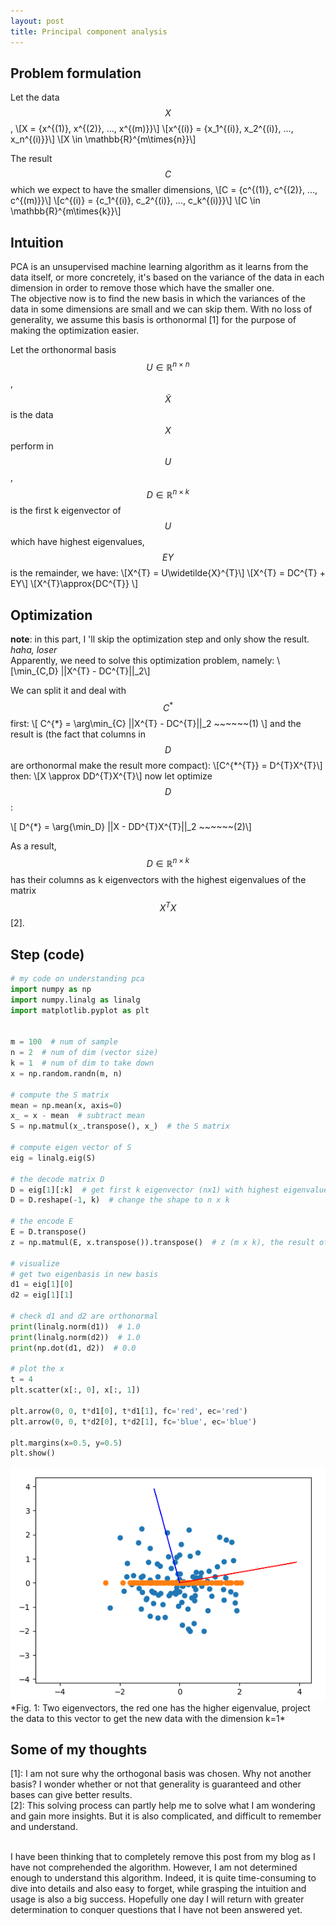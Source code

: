 ```yaml
---
layout: post
title: Principal component analysis
---
```

## Problem formulation
Let the data $$X$$, 
\\[X = {x^{(1)}, x^{(2)}, ..., x^{(m)}}\\] 
\\[x^{(i)} = {x_1^{(i)}, x_2^{(i)}, ..., x_n^{(i)}}\\]
\\[X \in \mathbb{R}^{m\times{n}}\\]

The result $$C$$ which we expect to have the smaller dimensions, 
\\[C = {c^{(1)}, c^{(2)}, ..., c^{(m)}}\\] 
\\[c^{(i)} = {c_1^{(i)}, c_2^{(i)}, ..., c_k^{(i)}}\\]
\\[C \in \mathbb{R}^{m\times{k}}\\]

## Intuition
PCA is an unsupervised machine learning algorithm as it learns from the data itself, or more concretely, it's based on the variance of the data in each dimension in order to remove those which have the smaller one.<br/>
The objective now is to find the new basis in which the variances of the data in some dimensions are small and we can skip them. With no loss of generality, we assume this basis is orthonormal [1] for the purpose of making the optimization easier.

Let the orthonormal basis $$U \in \mathbb{R}^{n\times{n}}$$, $$\widetilde{X}$$ is the data $$X$$ perform in $$U$$, $$D\in \mathbb{R}^{n\times{k}}$$ is the first k eigenvector of $$U$$ which have highest eigenvalues, $$EY$$ is the remainder, we have:
\\[X^{T} = U\widetilde{X}^{T}\\]
\\[X^{T} = DC^{T} + EY\\]
\\[X^{T}\approx{DC^{T}} \\]

## Optimization
**note**: in this part, I 'll skip the optimization step and only show the result. *haha, loser* <br/>
Apparently, we need to solve this optimization problem, namely:
\\[\min_{C,D} ||X^{T} - DC^{T}||_2\\]

We can split it and deal with $$C^{*}$$ first:
\\[ C^{*} = \arg\min_{C} ||X^{T} - DC^{T}||_2 ~~~~~~(1) \\]
and the result is (the fact that columns in $$D$$ are orthonormal make the result more compact):
\\[C^{\*^{T}} = D^{T}X^{T}\\]
then:
\\[X \approx DD^{T}X^{T}\\]
now let optimize $$D$$:
<!-- \\[ D^{*} = \arg \min_{D} \||X - DD^{T}X^{T}|\|_2 ~~~~~~(2) \\] -->
\\[ D^{\*} = \arg{\min_D} \||X - DD^{T}X^{T}|\|_2 ~~~~~~(2)\\]

As a result, $$D\in \mathbb{R}^{n\times{k}}$$ has their columns as k eigenvectors with the highest eigenvalues of the matrix $$X^{T}X$$ [2].

## Step (code)
```python
# my code on understanding pca
import numpy as np
import numpy.linalg as linalg
import matplotlib.pyplot as plt


m = 100  # num of sample
n = 2  # num of dim (vector size)
k = 1  # num of dim to take down
x = np.random.randn(m, n)

# compute the S matrix
mean = np.mean(x, axis=0)
x_ = x - mean  # subtract mean
S = np.matmul(x_.transpose(), x_)  # the S matrix

# compute eigen vector of S
eig = linalg.eig(S)

# the decode matrix D
D = eig[1][:k]  # get first k eigenvector (nx1) with highest eigenvalue
D = D.reshape(-1, k)  # change the shape to n x k

# the encode E
E = D.transpose()
z = np.matmul(E, x.transpose()).transpose()  # z (m x k), the result of pca

# visualize
# get two eigenbasis in new basis
d1 = eig[1][0]
d2 = eig[1][1]

# check d1 and d2 are orthonormal
print(linalg.norm(d1))  # 1.0
print(linalg.norm(d2))  # 1.0
print(np.dot(d1, d2))  # 0.0

# plot the x
t = 4
plt.scatter(x[:, 0], x[:, 1])

plt.arrow(0, 0, t*d1[0], t*d1[1], fc='red', ec='red')
plt.arrow(0, 0, t*d2[0], t*d2[1], fc='blue', ec='blue')

plt.margins(x=0.5, y=0.5)
plt.show()
```
<img src="/assets/pca.png" class="fit image">
<br/>
*Fig. 1: Two eigenvectors, the red one has the higher eigenvalue, project the data to this vector to get the new data with the dimension k=1*

## Some of my thoughts

[1]: I am not sure why the orthogonal basis was chosen. Why not another basis? I wonder whether or not that generality is guaranteed and other bases can give better results.<br/>
[2]: This solving process can partly help me to solve what I am wondering and gain more insights. But it is also complicated, and difficult to remember and understand.<br/><br/>

I have been thinking that to completely remove this post from my blog as I have not comprehended the algorithm. However, I am not determined enough to understand this algorithm. Indeed, it is quite time-consuming to dive into details and also easy to forget, while grasping the intuition and usage is also a big success. Hopefully one day I will return with greater determination to conquer questions that I have not been answered yet.
